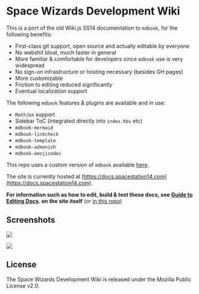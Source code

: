 # Space Wizards Development Wiki

This is a port of the old Wiki.js SS14 documentation to `mdbook`, for the following benefits:
- First-class git support, open source and actually editable by everyone
- No webshit bloat, much faster in general
- More familiar & comfortable for developers since `mdbook` use is very widespread
- No sign-on infrastructure or hosting necessary (besides GH pages)
- More customizable
- Friction to editing reduced significantly
- Eventual localization support

The following `mdbook` features & plugins are available and in use:
- `MathJax` support 
- Sidebar ToC (integrated directly into `index.hbs` etc)
- `mdbook-mermaid`
- `mdbook-linkcheck`
- `mdbook-template`
- `mdbook-admonish`
- `mdbook-emojicodes`

This repo uses a custom version of `mdbook` available [here](https://github.com/space-wizards/mdBook-spacewizards).

The site is currently hosted at [https://docs.spacestation14.com](https://docs.spacestation14.com).

**For information such as how to edit, build & test these docs, see [Guide to Editing Docs](https://spacestation14.io/docs/en/meta/guide-to-editing-docs.html). on the site itself** (or [in this repo](./src/en/meta/guide-to-editing-docs.md))

## Screenshots

![](src/en/assets/images/readme-example-1.png)

![](src/en/assets/images/readme-example-2.png)

## License

The Space Wizards Development Wiki is released under the Mozilla Public License v2.0.
